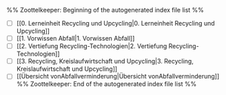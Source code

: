 %% Zoottelkeeper: Beginning of the autogenerated index file list  %%
- [ ]  [[0. Lerneinheit Recycling und Upcycling|0. Lerneinheit Recycling und Upcycling]]
- [ ]  [[1. Vorwissen Abfall|1. Vorwissen Abfall]]
- [ ]  [[2. Vertiefung Recycling-Technologien|2. Vertiefung Recycling-Technologien]]
- [ ]  [[3. Recycling, Kreislaufwirtschaft und Upcycling|3. Recycling, Kreislaufwirtschaft und Upcycling]]
- [ ]  [[Übersicht vonAbfallverminderung|Übersicht vonAbfallverminderung]]
%% Zoottelkeeper: End of the autogenerated index file list  %%
